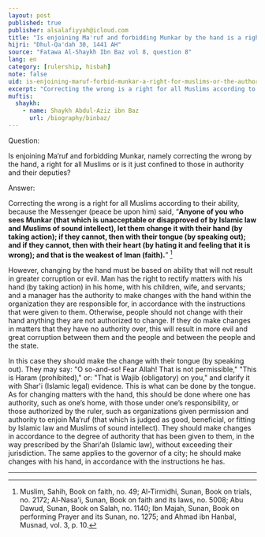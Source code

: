 ```yaml
---
layout: post
published: true
publisher: alsalafiyyah@icloud.com
title: "Is enjoining Ma'ruf and forbidding Munkar by the hand is a right for all Muslims or is it just confined to those in authority and their deputies?"
hijri: "Dhul-Qa'dah 30, 1441 AH"
source: "Fatawa Al-Shaykh Ibn Baz vol 8, question 8"
lang: en
category: [rulership, hisbah]
note: false
uid: is-enjoining-maruf-forbid-munkar-a-right-for-muslims-or-the-authorities
excerpt: "Correcting the wrong is a right for all Muslims according to their ability. However, changing by the hand must be based on ability that will not result in greater corruption or evil. Man has the right to rectify matters with his hand (by taking action) in his home, with his children, wife, and servants; and a manager has the authority to make changes with the hand within the organization they are responsible for, in accordance with the instructions that were given to them."
muftis:
  shaykh: 
    - name: Shaykh Abdul-Aziz ibn Baz
      url: /biography/binbaz/
---
```


Question:

Is enjoining Ma‘ruf and forbidding Munkar, namely correcting the wrong by the hand, a right for all Muslims or is it just confined to those in authority and their deputies?

Answer:

Correcting the wrong is a right for all Muslims according to their ability, because the Messenger (peace be upon him) said, “**Anyone of you who sees Munkar (that which is unacceptable or disapproved of by Islamic law and Muslims of sound intellect), let them change it with their hand (by taking action); if they cannot, then with their tongue (by speaking out); and if they cannot, then with their heart (by hating it and feeling that it is wrong); and that is the weakest of Iman (faith).**” [^1]

However, changing by the hand must be based on ability that will not result in greater corruption or evil. Man has the right to rectify matters with his hand (by taking action) in his home, with his children, wife, and servants; and a manager has the authority to make changes with the hand within the organization they are responsible for, in accordance with the instructions that were given to them. Otherwise, people should not change with their hand anything they are not authorized to change. If they do make changes in matters that they have no authority over, this will result in more evil and great corruption between them and the people and between the people and the state. 

In this case they should make the change with their tongue (by speaking out). They may say: "O so-and-so! Fear Allah! That is not permissible," "This is Haram (prohibited)," or: "That is Wajib (obligatory) on you," and clarify it with Shar'i (Islamic legal) evidence. This is what can be done by the tongue. As for changing matters with the hand, this should be done where one has authority, such as one’s home, with those under one’s responsibility, or those authorized by the ruler, such as organizations given permission and authority to enjoin Ma‘ruf (that which is judged as good, beneficial, or fitting by Islamic law and Muslims of sound intellect). They should make changes in accordance to the degree of authority that has been given to them, in the way prescribed by the Shari‘ah (Islamic law), without exceeding their jurisdiction. The same applies to the governor of a city; he should make changes with his hand, in accordance with the instructions he has.

---

[^1]: Muslim, Sahih, Book on faith, no. 49; Al-Tirmidhi, Sunan, Book on trials, no. 2172; Al-Nasa'i, Sunan, Book on faith and its laws, no. 5008; Abu Dawud, Sunan, Book on Salah, no. 1140; Ibn Majah, Sunan, Book on performing Prayer and its Sunan, no. 1275; and Ahmad ibn Hanbal, Musnad, vol. 3, p. 10.
